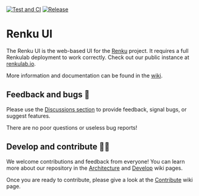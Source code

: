[![Test and CI](https://github.com/SwissDataScienceCenter/renku-ui/actions/workflows/test-and-ci.yml/badge.svg)](https://github.com/SwissDataScienceCenter/renku-ui/actions/workflows/test-and-ci.yml)
[![Release](https://img.shields.io/github/tag/SwissDataScienceCenter/renku-ui.svg)](https://github.com/SwissDataScienceCenter/renku-ui/releases)

# Renku UI

The Renku UI is the web-based UI for the [Renku](https://github.com/SwissDataScienceCenter/renku) project.
It requires a full Renkulab deployment to work correctly. Check out our public instance at [renkulab.io](https://renkulab.io/).

More information and documentation can be found in the [wiki](https://github.com/SwissDataScienceCenter/renku-ui/wiki).

## Feedback and bugs 📝

Please use the [Discussions section](https://github.com/SwissDataScienceCenter/renku-ui/discussions) to provide feedback, signal bugs, or suggest features.

There are no poor questions or useless bug reports!

## Develop and contribute 👨‍💻

We welcome contributions and feedback from everyone! You can learn more about our repository in the [Architecture](https://github.com/SwissDataScienceCenter/renku-ui/wiki/Architecture) and [Develop](https://github.com/SwissDataScienceCenter/renku-ui/wiki/Develop) wiki pages.

Once you are ready to contribute, please give a look at the [Contribute](https://github.com/SwissDataScienceCenter/renku-ui/wiki/Contribute) wiki page.
